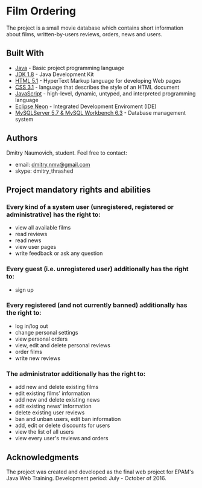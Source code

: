 # Film Ordering

The project is a small movie database which contains short information about films, written-by-users reviews, orders, news and users.

## Built With

* [Java](https://java.com/) - Basic project programming language
* [JDK 1.8](http://www.oracle.com/technetwork/java/javase/downloads/index-jsp-138363.html) - Java Development Kit
* [HTML 5.1](https://www.w3.org/TR/html/) - HyperText Markup language for developing Web pages
* [CSS 3.1](https://www.w3.org/Style/CSS/) - language that describes the style of an HTML document
* [JavaScript](https://www.javascript.com/) - high-level, dynamic, untyped, and interpreted programming language
* [Eclipse Neon](https://eclipse.org/) - Integrated Development Enviroment (IDE)
* [MySQLServer 5.7 & MySQL Workbench 6.3](https://www.mysql.com/) - Database management system

## Authors

Dmitry Naumovich, student. Feel free to contact:
* email: dmitry.nmv@gmail.com
* skype: dmitry_thrashed

## Project mandatory rights and abilities

### Every kind of a system user (unregistered, registered or administrative) has the right to:
* view all available films
* read reviews
* read news
* view user pages
* write feedback or ask any question

### Every guest (i.e. unregistered user) additionally has the right to:
* sign up

### Every registered (and not currently banned) additionally has the right to:
* log in/log out
* change personal settings
* view personal orders
* view, edit and delete personal reviews
* order films
* write new reviews

### The administrator additionally has the right to:
* add new and delete existing films
* edit existing films' information
* add new and delete existing news
* edit existing news' information
* delete existing user reviews
* ban and unban users, edit ban information
* add, edit or delete discounts for users
* view the list of all users
* view every user's reviews and orders

## Acknowledgments

The project was created and developed as the final web project for EPAM's Java Web Training. Development period: July - October of 2016.
